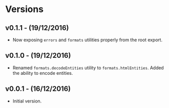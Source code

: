 # Versions

## v0.1.1 - (19/12/2016)

* Now exposing `errors` and `formats` utilities properly from the root export.


## v0.1.0 - (19/12/2016)

* Renamed `formats.decodeEntities` utility to `formats.htmlEntities`. Added the
  ability to encode entities.


## v0.0.1 - (16/12/2016)

* Initial version.
